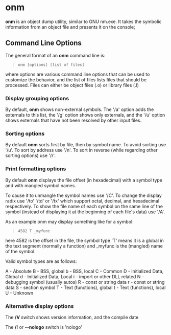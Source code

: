 # onm

 **onm** is an object dump utility, similar to GNU nm.exe.   It takes the symbolic information from an object file and presents it on the console;

## Command Line Options

 The general format of an **onm** command line is:
 
>     onm [options] [list of files]
 
where options are various command line options that can be used to customize the behavior, and the list of files lists files that should be processed.   Files can either be object files (.o) or library files (.l)

### Display grouping options

By default, **onm** shows non-external symbols.  The '/a' option adds the externals to this list, the '/g' option shows only externals, and the '/u' option shows externals that have not been resolved by other input files.

### Sorting options

By default **onm** sorts first by file, then by symbol name.   To avoid sorting use '/u'.  To sort by address use '/n'.   To sort in reverse (while regarding other sorting options) use '/r'.

### Print formatting options

By default **onm** displays the file offset (in hexadecimal) with a symbol type and with mangled symbol names.  

To cause it to unmangle the symbol names use '/C'.  To change the display radix use '/to' '/td' or '/tx' which support octal, decimal, and hexadecimal respectively.   To show the file name of each symbol on the same line of the symbol (instead of displaying it at the beginning of each file's data) use '/A'.


As an example onm may display something like for a symbol:

>     4582 T _myfunc

here 4582 is the offset in the file, the symbol type 'T' means it is a global in the text segment (normally a function) and _myfunc is the (mangled) name of the symbol.

Valid symbol types are as follows:

A - Absolute
B - BSS, global
b - BSS, local
C - Common
D - Initialized Data, Global
d - Initialized Data, Local
i - import or other DLL related
N - debugging symbol (usually autos)
R - const or string data
r - const or string data
S - section symbol
T - Text (functions), global
t - Text (functions), local
U - Unknown

### Alternative display options

 The **/V** switch shows version information, and the compile date

 The **/!** or **--nologo** switch is 'nologo'